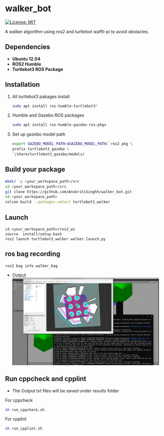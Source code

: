 # walker_bot
[![License: MIT](https://img.shields.io/badge/License-MIT-blue.svg)](https://opensource.org/licenses/MIT)

A walker algorithm using ros2 and turtlebot waffli-pi to avoid obstacles.

## Dependencies

- **Ubuntu 12.04**
- **ROS2 Humble**  
- **Turtlebot3 ROS Package**

## Installation 
1. All turtlebot3 pakages install
    ```bash
    sudo apt install ros-humble-turtlebot3*
    ```
2. Humble and Gazebo ROS packages
    ```bash
    sudo apt install ros-humble-gazebo-ros-pkgs 
    ```
3. Set up gazebo model path 
    ```bash
    export GAZEBO_MODEL_PATH=$GAZEBO_MODEL_PATH:`ros2 pkg \
    prefix turtlebot3_gazebo \
    `/share/turtlebot3_gazebo/models/
    ```
## Build your package
```bash
mkdir -p <your_workspace_path>/src
cd <your_workspace_path>/src
git clone https://github.com/AnukritiSinghh/walker_bot.git
cd <your_workspace_path>
colcon build --packages-select turtlebot3_walker
```
## Launch 
```
cd <your_workspace_path>/ros2_ws
source  install/setup.bash
ros2 launch turtlebot3_walker walker.launch.py
```
## ros bag recording 
```
ros2 bag info walker_bag
```

* Output
![](results/gazebo_nav.png)

## Run cppcheck and cpplint
* The Output txt files will be saved under results folder  

For cppcheck
```bash
sh run_cppcheck.sh
```
For cpplint
```bash
sh run_cpplint.sh 
`````
